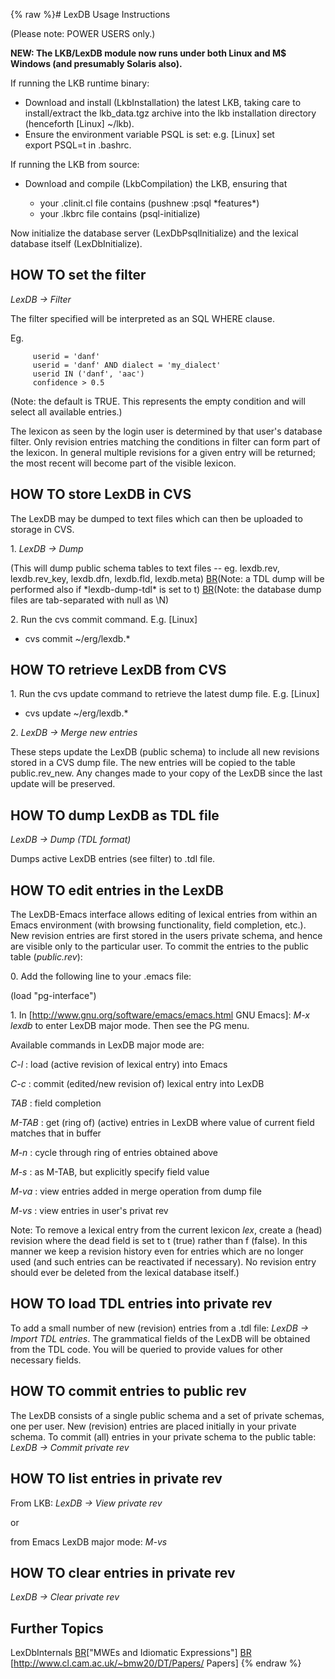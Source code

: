 {% raw %}# LexDB Usage Instructions

(Please note: POWER USERS only.)

**NEW: The LKB/LexDB module now runs under both Linux and M$ Windows
(and presumably Solaris also).**

If running the LKB runtime binary:

- Download and install (LkbInstallation) the latest
LKB, taking care to install/extract the lkb\_data.tgz archive into
the lkb installation directory (henceforth \[Linux\] \~/lkb).
- Ensure the environment variable PSQL is set: e.g. \[Linux\] set
export PSQL=t in .bashrc.

If running the LKB from source:

- Download and compile (LkbCompilation) the LKB,
ensuring that
  
  - your .clinit.cl file contains (pushnew :psql \*features\*)
  - your .lkbrc file contains (psql-initialize)

Now initialize the database server
(LexDbPsqlInitialize) and the lexical database
itself (LexDbInitialize).

## HOW TO set the filter

*LexDB -&gt; Filter*

The filter specified will be interpreted as an SQL WHERE clause.

Eg.

         userid = 'danf'
         userid = 'danf' AND dialect = 'my_dialect'
         userid IN ('danf', 'aac')
         confidence > 0.5

(Note: the default is TRUE. This represents the empty condition and will
select all available entries.)

The lexicon as seen by the login user is determined by that user's
database filter. Only revision entries matching the conditions in filter
can form part of the lexicon. In general multiple revisions for a given
entry will be returned; the most recent will become part of the visible
lexicon.

## HOW TO store LexDB in CVS

The LexDB may be dumped to text files which can then be uploaded to
storage in CVS.

1\. *LexDB -&gt; Dump*

(This will dump public schema tables to text files -- eg. lexdb.rev,
lexdb.rev\_key, lexdb.dfn, lexdb.fld, lexdb.meta) [BR](/BR)(Note: a TDL
dump will be performed also if \*lexdb-dump-tdl\* is set to t)
[BR](/BR)(Note: the database dump files are tab-separated with null as
\\N)

2\. Run the cvs commit command. E.g. \[Linux\]

- cvs commit \~/erg/lexdb.\*

## HOW TO retrieve LexDB from CVS

1\. Run the cvs update command to retrieve the latest dump file. E.g.
\[Linux\]

- cvs update \~/erg/lexdb.\*

2\. *LexDB -&gt; Merge new entries*

These steps update the LexDB (public schema) to include all new
revisions stored in a CVS dump file. The new entries will be copied to
the table public.rev\_new. Any changes made to your copy of the LexDB
since the last update will be preserved.

## HOW TO dump LexDB as TDL file

*LexDB -&gt; Dump (TDL format)*

Dumps active LexDB entries (see filter) to .tdl file.

## HOW TO edit entries in the LexDB

The LexDB-Emacs interface allows editing of lexical entries from within
an Emacs environment (with browsing functionality, field completion,
etc.). New revision entries are first stored in the users private
schema, and hence are visible only to the particular user. To commit the
entries to the public table (*public.rev*):

0\. Add the following line to your .emacs file:

(load "pg-interface")

1\. In \[<http://www.gnu.org/software/emacs/emacs.html> GNU Emacs\]:
*M-x lexdb* to enter LexDB major mode. Then see the PG menu.

Available commands in LexDB major mode are:

*C-l* : load (active revision of lexical entry) into Emacs

*C-c* : commit (edited/new revision of) lexical entry into LexDB

*TAB* : field completion

*M-TAB* : get (ring of) (active) entries in LexDB where value of current
field matches that in buffer

*M-n* : cycle through ring of entries obtained above

*M-s* : as M-TAB, but explicitly specify field value

*M-va* : view entries added in merge operation from dump file

*M-vs* : view entries in user's privat rev

Note: To remove a lexical entry from the current lexicon *lex*, create a
(head) revision where the dead field is set to t (true) rather than f
(false). In this manner we keep a revision history even for entries
which are no longer used (and such entries can be reactivated if
necessary). No revision entry should ever be deleted from the lexical
database itself.)

## HOW TO load TDL entries into private rev

To add a small number of new (revision) entries from a .tdl file: *LexDB
-&gt; Import TDL entries*. The grammatical fields of the LexDB will be
obtained from the TDL code. You will be queried to provide values for
other necessary fields.

## HOW TO commit entries to public rev

The LexDB consists of a single public schema and a set of private
schemas, one per user. New (revision) entries are placed initially in
your private schema. To commit (all) entries in your private schema to
the public table: *LexDB -&gt; Commit private rev*

## HOW TO list entries in private rev

From LKB: *LexDB -&gt; View private rev*

or

from Emacs LexDB major mode: *M-vs*

## HOW TO clear entries in private rev

*LexDB -&gt; Clear private rev*

## Further Topics

LexDbInternals [BR](/BR)\["MWEs and Idiomatic
Expressions"\] [BR](/BR) \[<http://www.cl.cam.ac.uk/~bmw20/DT/Papers/>
Papers\]
<update date omitted for speed>{% endraw %}